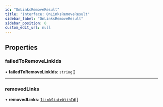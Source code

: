 ```yaml
---
id: "OnLinksRemoveResult"
title: "Interface: OnLinksRemoveResult"
sidebar_label: "OnLinksRemoveResult"
sidebar_position: 0
custom_edit_url: null
---
```


## Properties

### failedToRemoveLinkIds

• **failedToRemoveLinkIds**: `string`[]

___

### removedLinks

• **removedLinks**: [`ILinkStateWithId`](ILinkStateWithId.md)[]
